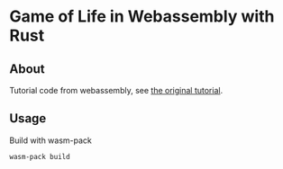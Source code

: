 # Game of Life in Webassembly with Rust
## About
Tutorial code from webassembly, see [the original tutorial][original].

[original]: https://rustwasm.github.io/docs/book/game-of-life/introduction.html


## Usage

Build with wasm-pack

```
wasm-pack build
```
